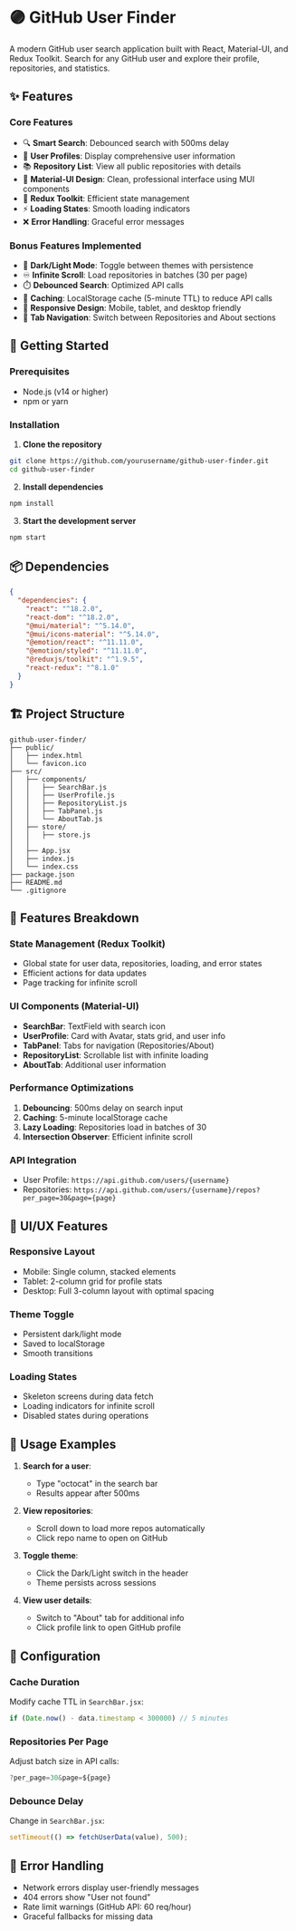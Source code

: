 
# 🟣 GitHub User Finder

A modern GitHub user search application built with React, Material-UI, and Redux Toolkit. Search for any GitHub user and explore their profile, repositories, and statistics.

## ✨ Features

### Core Features
- 🔍 **Smart Search**: Debounced search with 500ms delay
- 👤 **User Profiles**: Display comprehensive user information
- 📚 **Repository List**: View all public repositories with details
- 🎨 **Material-UI Design**: Clean, professional interface using MUI components
- 🔄 **Redux Toolkit**: Efficient state management
- ⚡ **Loading States**: Smooth loading indicators
- ❌ **Error Handling**: Graceful error messages

### Bonus Features Implemented
- 🌙 **Dark/Light Mode**: Toggle between themes with persistence
- ♾️ **Infinite Scroll**: Load repositories in batches (30 per page)
- ⏱️ **Debounced Search**: Optimized API calls
- 💾 **Caching**: LocalStorage cache (5-minute TTL) to reduce API calls
- 📱 **Responsive Design**: Mobile, tablet, and desktop friendly
- 🎯 **Tab Navigation**: Switch between Repositories and About sections

## 🚀 Getting Started

### Prerequisites
- Node.js (v14 or higher)
- npm or yarn

### Installation

1. **Clone the repository**
```bash
git clone https://github.com/yourusername/github-user-finder.git
cd github-user-finder
```

2. **Install dependencies**
```bash
npm install
```

3. **Start the development server**
```bash
npm start
```

## 📦 Dependencies

```json
{
  "dependencies": {
    "react": "^18.2.0",
    "react-dom": "^18.2.0",
    "@mui/material": "^5.14.0",
    "@mui/icons-material": "^5.14.0",
    "@emotion/react": "^11.11.0",
    "@emotion/styled": "^11.11.0",
    "@reduxjs/toolkit": "^1.9.5",
    "react-redux": "^8.1.0"
  }
}
```

## 🏗️ Project Structure

```
github-user-finder/
├── public/
│   ├── index.html
│   └── favicon.ico
├── src/
│   ├── components/
│   │   ├── SearchBar.js
│   │   ├── UserProfile.js
│   │   ├── RepositoryList.js
│   │   ├── TabPanel.js
│   │   └── AboutTab.js
│   ├── store/
│   │   ├── store.js
│   │  
│   ├── App.jsx
│   ├── index.js
│   └── index.css
├── package.json
├── README.md
└── .gitignore
```

## 🎯 Features Breakdown

### State Management (Redux Toolkit)
- Global state for user data, repositories, loading, and error states
- Efficient actions for data updates
- Page tracking for infinite scroll

### UI Components (Material-UI)
- **SearchBar**: TextField with search icon
- **UserProfile**: Card with Avatar, stats grid, and user info
- **TabPanel**: Tabs for navigation (Repositories/About)
- **RepositoryList**: Scrollable list with infinite loading
- **AboutTab**: Additional user information

### Performance Optimizations
1. **Debouncing**: 500ms delay on search input
2. **Caching**: 5-minute localStorage cache
3. **Lazy Loading**: Repositories load in batches of 30
4. **Intersection Observer**: Efficient infinite scroll

### API Integration
- User Profile: `https://api.github.com/users/{username}`
- Repositories: `https://api.github.com/users/{username}/repos?per_page=30&page={page}`

## 🎨 UI/UX Features

### Responsive Layout
- Mobile: Single column, stacked elements
- Tablet: 2-column grid for profile stats
- Desktop: Full 3-column layout with optimal spacing

### Theme Toggle
- Persistent dark/light mode
- Saved to localStorage
- Smooth transitions

### Loading States
- Skeleton screens during data fetch
- Loading indicators for infinite scroll
- Disabled states during operations

## 📝 Usage Examples

1. **Search for a user**:
   - Type "octocat" in the search bar
   - Results appear after 500ms

2. **View repositories**:
   - Scroll down to load more repos automatically
   - Click repo name to open on GitHub

3. **Toggle theme**:
   - Click the Dark/Light switch in the header
   - Theme persists across sessions

4. **View user details**:
   - Switch to "About" tab for additional info
   - Click profile link to open GitHub profile

## 🔧 Configuration

### Cache Duration
Modify cache TTL in `SearchBar.jsx`:
```javascript
if (Date.now() - data.timestamp < 300000) // 5 minutes
```

### Repositories Per Page
Adjust batch size in API calls:
```javascript
?per_page=30&page=${page}
```

### Debounce Delay
Change in `SearchBar.jsx`:
```javascript
setTimeout(() => fetchUserData(value), 500);
```

## 🐛 Error Handling

- Network errors display user-friendly messages
- 404 errors show "User not found"
- Rate limit warnings (GitHub API: 60 req/hour)
- Graceful fallbacks for missing data






